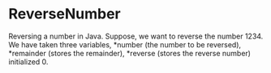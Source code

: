 # ReverseNumber
Reversing a number in Java. 
Suppose, we want to reverse the number 1234. 
We have taken three variables, 
*number (the number to be reversed), 
*remainder (stores the remainder), 
*reverse (stores the reverse number) initialized 0. 
